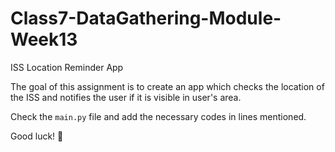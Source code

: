 # Class7-DataGathering-Module-Week13

ISS Location Reminder App

The goal of this assignment is to create an app which checks the location of the ISS and notifies the user if it is visible in user's area.

Check the `main.py` file and add the necessary codes in lines mentioned.

Good luck! 🙂